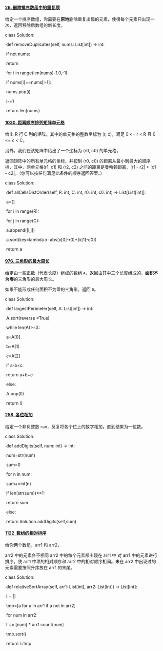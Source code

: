 #### [26. 删除排序数组中的重复项](https://leetcode-cn.com/problems/remove-duplicates-from-sorted-array/)

给定一个排序数组，你需要在**原地**删除重复出现的元素，使得每个元素只出现一次，返回移除后数组的新长度。

class Solution:

​    def removeDuplicates(self, nums: List[int]) -> int:

​        if not nums:

​            return  

​        for i in range(len(nums)-1,0,-1):

​            if nums[i]==nums[i-1]:

​                nums.pop(i)

​                i-=1

​        return len(nums)



#### [1030. 距离顺序排列矩阵单元格](https://leetcode-cn.com/problems/matrix-cells-in-distance-order/)

给出 R 行 C 列的矩阵，其中的单元格的整数坐标为 (r, c)，满足 0 <= r < R 且 0 <= c < C。

另外，我们在该矩阵中给出了一个坐标为 (r0, c0) 的单元格。

返回矩阵中的所有单元格的坐标，并按到 (r0, c0) 的距离从最小到最大的顺序排，其中，两单元格(r1, c1) 和 (r2, c2) 之间的距离是曼哈顿距离，|r1 - r2| + |c1 - c2|。（你可以按任何满足此条件的顺序返回答案。）

class Solution:

​    def allCellsDistOrder(self, R: int, C: int, r0: int, c0: int) -> List[List[int]]:

​        a=[]

​        for i in range(R):

​            for j in range(C):

​                a.append([i,j])

​        a.sort(key=lambda x: abs(x[0]-r0)+(x[1]-c0))

​        return a

#### [976. 三角形的最大周长](https://leetcode-cn.com/problems/largest-perimeter-triangle/)

给定由一些正数（代表长度）组成的数组 `A`，返回由其中三个长度组成的、**面积不为零**的三角形的最大周长。

如果不能形成任何面积不为零的三角形，返回 `0`。

 

class Solution:

​    def largestPerimeter(self, A: List[int]) -> int:

​       A.sort(reverse =True)

​       while len(A)>=3:

​            a=A[0]

​            b=A[1] 

​            c=A[2]

​            if a-b<c:

​               return a+b+c

​            else:

​                A.pop(0)

​       return 0

#### [258. 各位相加](https://leetcode-cn.com/problems/add-digits/)

给定一个非负整数 `num`，反复将各个位上的数字相加，直到结果为一位数。

class Solution:

​    def addDigits(self, num: int) -> int:

​        num=str(num)

​        sum=0

​        for n in num:

​            sum+=int(n)

​        if len(str(sum))==1:

​            return sum

​        else:

​            return Solution.addDigits(self,sum)

#### [1122. 数组的相对排序](https://leetcode-cn.com/problems/relative-sort-array/)

给你两个数组，arr1 和 arr2，

arr2 中的元素各不相同
arr2 中的每个元素都出现在 arr1 中
对 arr1 中的元素进行排序，使 arr1 中项的相对顺序和 arr2 中的相对顺序相同。未在 arr2 中出现过的元素需要按照升序放在 arr1 的末尾。

 

class Solution:

​    def relativeSortArray(self, arr1: List[int], arr2: List[int]) -> List[int]:

​         l = []

​         tmp=[a for a in arr1 if a not in arr2] 

​         for num in arr2:

​            l += [num] * arr1.count(num)

​         tmp.sort()

​         return l+tmp